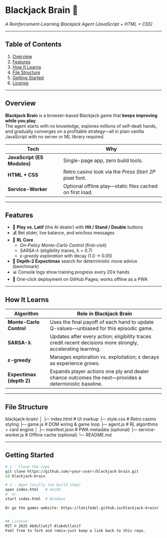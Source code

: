 # Blackjack Brain 🎰  
*A Reinforcement-Learning Blackjack Agent (JavaScript + HTML + CSS)*

---

## Table of Contents
1. [Overview](#overview)  
2. [Features](#features)  
3. [How It Learns](#how-it-learns)  
4. [File Structure](#file-structure)  
5. [Getting Started](#getting-started)  
6. [License](#license)  

---

## Overview
**Blackjack Brain** is a browser-based Blackjack game that **keeps improving while you play**.  
The agent starts with no knowledge, explores millions of self-dealt hands, and gradually converges on a profitable strategy—all in plain vanilla JavaScript with no server or ML library required.

| Tech | Why |
|------|-----|
| **JavaScript (ES Modules)** | Single-page app, zero build tools. |
| **HTML + CSS** | Retro casino look via the *Press Start 2P* pixel font. |
| **Service-Worker** | Optional offline play—static files cached on first load. |

---

## Features
- 🎲 **Play vs. Latif** (the AI dealer) with **Hit / Stand / Double** buttons  
- 💰 Bet slider, live balance, and win/loss messages  
- 🧠 **RL Core**  
  - *On-Policy Monte-Carlo Control* (first-visit)  
  - *SARSA-λ* (eligibility traces, λ = 0.7)  
  - *ε-greedy exploration* with decay (1.0 → 0.05)  
- 🤖 **Depth-2 Expectimax** search for deterministic move advice (benchmark)  
- 📊 Console logs show training progress every 20 k hands  
- 🚀 One-click deployment on GitHub Pages; works offline as a PWA  

---

## How It Learns
| Algorithm | Role in Blackjack Brain |
|-----------|-------------------------|
| **Monte-Carlo Control** | Uses the final payoff of each hand to update Q-values—unbiased for this episodic game. |
| **SARSA-λ** | Updates after every action; eligibility traces credit recent decisions more strongly, accelerating learning. |
| **ε-greedy** | Manages exploration vs. exploitation; ε decays as experience grows. |
| **Expectimax (depth 2)** | Expands player actions one ply and dealer chance outcomes the next—provides a deterministic baseline. |

---

## File Structure
blackjack-brain/
│
├─ index.html # UI markup
├─ style.css # Retro casino styling
├─ game.js # DOM wiring & game loop
├─ agent.js # RL algorithms + card engine
│
├─ manifest.json # PWA metadata (optional)
├─ service-worker.js # Offline cache (optional)
└─ README.md


---

## Getting Started
```bash
# 1 · Clone the repo
git clone https://github.com/<your-user>/blackjack-brain.git
cd blackjack-brain

# 2 · Open locally (no build step)
open index.html   # macOS
#  or
start index.html  # Windows

Or go the games website: https://latifadel.github.io/blackjack-brain/


## License
MIT © 2025 Abdullatif Alabdullatif
Feel free to fork and remix—just keep a link back to this repo.
